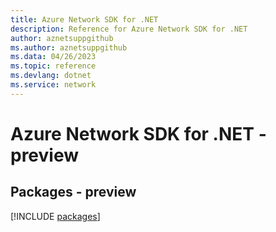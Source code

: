 ```yaml
---
title: Azure Network SDK for .NET
description: Reference for Azure Network SDK for .NET
author: aznetsuppgithub
ms.author: aznetsuppgithub
ms.data: 04/26/2023
ms.topic: reference
ms.devlang: dotnet
ms.service: network
---
```

# Azure Network SDK for .NET - preview
## Packages - preview
[!INCLUDE [packages](network-index.md)]